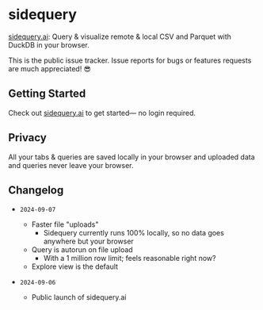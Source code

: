 # sidequery

[sidequery.ai](https://sidequery.ai): Query & visualize remote & local CSV and Parquet with DuckDB in your browser. 

This is the public issue tracker. Issue reports for bugs or features requests are much appreciated! 😎

## Getting Started
Check out [sidequery.ai](https://sidequery.ai) to get started— no login required. 

## Privacy
All your tabs & queries are saved locally in your browser and uploaded data and queries never leave your browser.

## Changelog

- `2024-09-07`
  - Faster file "uploads"
    - Sidequery currently runs 100% locally, so no data goes anywhere but your browser
  - Query is autorun on file upload
    - With a 1 million row limit; feels reasonable right now?
  - Explore view is the default

- `2024-09-06`
  - Public launch of sidequery.ai
